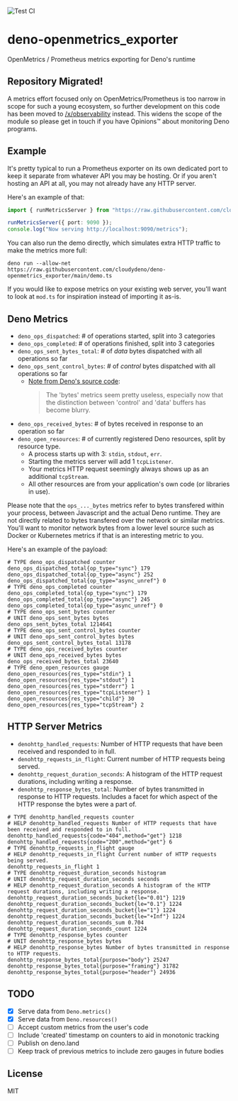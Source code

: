 ![Test CI](https://github.com/danopia/deno-openmetrics_exporter/workflows/Deno%20CI/badge.svg?branch=main)

# deno-openmetrics_exporter
OpenMetrics / Prometheus metrics exporting for Deno's runtime

## Repository Migrated!

A metrics effort focused only on OpenMetrics/Prometheus is too narrow in scope for such a young ecosystem,
so further development on this code has been moved to
[/x/observability](https://github.com/cloudydeno/deno-observability) instead.
This widens the scope of the module so please get in touch if you have Opinions™ about monitoring Deno programs.

## Example

It's pretty typical to run a Prometheus exporter on its own dedicated port
to keep it separate from whatever API you may be hosting.
Or if you aren't hosting an API at all, you may not already have any HTTP server.

Here's an example of that:

```typescript
import { runMetricsServer } from "https://raw.githubusercontent.com/cloudydeno/deno-openmetrics_exporter/main/mod.ts";

runMetricsServer({ port: 9090 });
console.log("Now serving http://localhost:9090/metrics");
```

You can also run the demo directly, which simulates extra HTTP traffic to make the metrics more full:

`deno run --allow-net https://raw.githubusercontent.com/cloudydeno/deno-openmetrics_exporter/main/demo.ts`

If you would like to expose metrics on your existing web server,
you'll want to look at `mod.ts` for inspiration instead of importing it as-is.

## Deno Metrics

* `deno_ops_dispatched`: # of operations started, split into 3 categories
* `deno_ops_completed`: # of operations finished, split into 3 categories
* `deno_ops_sent_bytes_total`: # of *data* bytes dispatched with all operations so far
* `deno_ops_sent_control_bytes`: # of *control* bytes dispatched with all operations so far
    * [Note from Deno's source code](bytes_todo_note):
      > The 'bytes' metrics seem pretty useless, especially now that the
      > distinction between 'control' and 'data' buffers has become blurry.
* `deno_ops_received_bytes`: # of bytes received in response to an operation so far
* `deno_open_resources`: # of currently registered Deno resources, split by resource type.
    * A process starts up with 3: `stdin`, `stdout`, `err`.
    * Starting the metrics server will add 1 `tcpListener`.
    * Your metrics HTTP request seemingly always shows up as an additional `tcpStream`.
    * All other resources are from your application's own code (or libraries in use).

Please note that the `ops_..._bytes` metrics refer to bytes transfered within your process,
between Javascript and the actual Deno runtime.
They are not directly related to bytes transfered over the network or similar metrics.
You'll want to monitor network bytes from a lower level source such as Docker or Kubernetes metrics
if that is an interesting metric to you.

Here's an example of the payload:

```
# TYPE deno_ops_dispatched counter
deno_ops_dispatched_total{op_type="sync"} 179
deno_ops_dispatched_total{op_type="async"} 252
deno_ops_dispatched_total{op_type="async_unref"} 0
# TYPE deno_ops_completed counter
deno_ops_completed_total{op_type="sync"} 179
deno_ops_completed_total{op_type="async"} 245
deno_ops_completed_total{op_type="async_unref"} 0
# TYPE deno_ops_sent_bytes counter
# UNIT deno_ops_sent_bytes bytes
deno_ops_sent_bytes_total 1214641
# TYPE deno_ops_sent_control_bytes counter
# UNIT deno_ops_sent_control_bytes bytes
deno_ops_sent_control_bytes_total 13178
# TYPE deno_ops_received_bytes counter
# UNIT deno_ops_received_bytes bytes
deno_ops_received_bytes_total 23640
# TYPE deno_open_resources gauge
deno_open_resources{res_type="stdin"} 1
deno_open_resources{res_type="stdout"} 1
deno_open_resources{res_type="stderr"} 1
deno_open_resources{res_type="tcpListener"} 1
deno_open_resources{res_type="child"} 30
deno_open_resources{res_type="tcpStream"} 2
```

## HTTP Server Metrics

* `denohttp_handled_requests`: Number of HTTP requests that have been received and responded to in full.
* `denohttp_requests_in_flight`: Current number of HTTP requests being served.
* `denohttp_request_duration_seconds`: A histogram of the HTTP request durations, including writing a response.
* `denohttp_response_bytes_total`: Number of bytes transmitted in response to HTTP requests. Includes a facet for which aspect of the HTTP response the bytes were a part of.

```
# TYPE denohttp_handled_requests counter
# HELP denohttp_handled_requests Number of HTTP requests that have been received and responded to in full.
denohttp_handled_requests{code="404",method="get"} 1218
denohttp_handled_requests{code="200",method="get"} 6
# TYPE denohttp_requests_in_flight gauge
# HELP denohttp_requests_in_flight Current number of HTTP requests being served.
denohttp_requests_in_flight 1
# TYPE denohttp_request_duration_seconds histogram
# UNIT denohttp_request_duration_seconds seconds
# HELP denohttp_request_duration_seconds A histogram of the HTTP request durations, including writing a response.
denohttp_request_duration_seconds_bucket{le="0.01"} 1219
denohttp_request_duration_seconds_bucket{le="0.1"} 1224
denohttp_request_duration_seconds_bucket{le="1"} 1224
denohttp_request_duration_seconds_bucket{le="+Inf"} 1224
denohttp_request_duration_seconds_sum 0.704
denohttp_request_duration_seconds_count 1224
# TYPE denohttp_response_bytes counter
# UNIT denohttp_response_bytes bytes
# HELP denohttp_response_bytes Number of bytes transmitted in response to HTTP requests.
denohttp_response_bytes_total{purpose="body"} 25247
denohttp_response_bytes_total{purpose="framing"} 31782
denohttp_response_bytes_total{purpose="header"} 24936
```

## TODO

* [x] Serve data from `Deno.metrics()`
* [x] Serve data from `Deno.resources()`
* [ ] Accept custom metrics from the user's code
* [ ] Include 'created' timestamp on counters to aid in monotonic tracking
* [ ] Publish on deno.land
* [ ] Keep track of previous metrics to include zero gauges in future bodies

## License

MIT

[bytes_todo_note]: https://github.com/denoland/deno/blob/2b75a1155906613df16bad9d1eb84f3dc0ba571b/runtime/metrics.rs#L84
